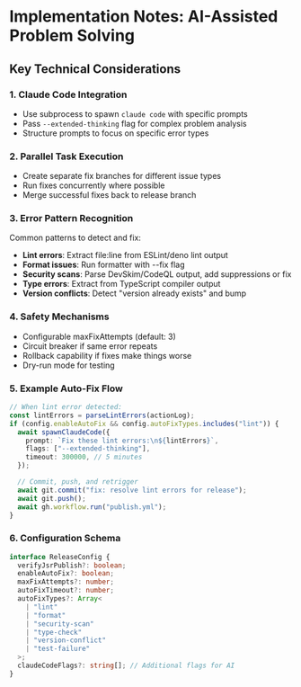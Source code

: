 # Implementation Notes: AI-Assisted Problem Solving

## Key Technical Considerations

### 1. Claude Code Integration

- Use subprocess to spawn `claude code` with specific prompts
- Pass `--extended-thinking` flag for complex problem analysis
- Structure prompts to focus on specific error types

### 2. Parallel Task Execution

- Create separate fix branches for different issue types
- Run fixes concurrently where possible
- Merge successful fixes back to release branch

### 3. Error Pattern Recognition

Common patterns to detect and fix:

- **Lint errors**: Extract file:line from ESLint/deno lint output
- **Format issues**: Run formatter with --fix flag
- **Security scans**: Parse DevSkim/CodeQL output, add suppressions or fix
- **Type errors**: Extract from TypeScript compiler output
- **Version conflicts**: Detect "version already exists" and bump

### 4. Safety Mechanisms

- Configurable maxFixAttempts (default: 3)
- Circuit breaker if same error repeats
- Rollback capability if fixes make things worse
- Dry-run mode for testing

### 5. Example Auto-Fix Flow

```typescript
// When lint error detected:
const lintErrors = parseLintErrors(actionLog);
if (config.enableAutoFix && config.autoFixTypes.includes("lint")) {
  await spawnClaudeCode({
    prompt: `Fix these lint errors:\n${lintErrors}`,
    flags: ["--extended-thinking"],
    timeout: 300000, // 5 minutes
  });

  // Commit, push, and retrigger
  await git.commit("fix: resolve lint errors for release");
  await git.push();
  await gh.workflow.run("publish.yml");
}
```

### 6. Configuration Schema

```typescript
interface ReleaseConfig {
  verifyJsrPublish?: boolean;
  enableAutoFix?: boolean;
  maxFixAttempts?: number;
  autoFixTimeout?: number;
  autoFixTypes?: Array<
    | "lint"
    | "format"
    | "security-scan"
    | "type-check"
    | "version-conflict"
    | "test-failure"
  >;
  claudeCodeFlags?: string[]; // Additional flags for AI
}
```
